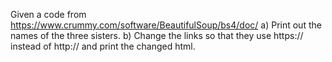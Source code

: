 Given a code from https://www.crummy.com/software/BeautifulSoup/bs4/doc/
a)	Print out the names of the three sisters.
b)	Change the links so that they use https:// instead of http:// and print the changed html.
